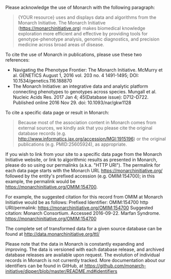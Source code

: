 <div
  class="container-fluid monarch-view monarch-about-view">

 Please acknowledge the use of Monarch with the following paragraph:
 
 > {YOUR resource} uses and displays data and algorithms from the Monarch Initiative. The Monarch Initiative (https://monarchinitiative.org) makes biomedical knowledge exploration more efficient and effective by providing tools for genotype-phenotype analysis, genomic diagnostics, and precision medicine across broad areas of disease.
 
 To cite the use of Monarch in publications, please use these two references:
 
 - Navigating the Phenotype Frontier: The Monarch Initiative. McMurry et al. GENETICS August 1, 2016 vol. 203 no. 4 1491-1495; DOI: 10.1534/genetics.116.188870
 - The Monarch Initiative: an integrative data and analytic platform connecting phenotypes to genotypes across species. Mungall et al. Nucleic Acids Res. 2017 Jan 4; 45(Database issue): D712–D722. Published online 2016 Nov 29. doi: 10.1093/nar/gkw1128
 
 To cite a specific data page or result in Monarch:
 
 > Because most of the association content in Monarch comes from external sources, we kindly ask that you please cite the original database records (e.g. http://www.informatics.jax.org/accession/MGI:1915196) or the original publications (e.g. PMID:25605924), as appropriate.
 
 If you wish to link from your site to a specific data page from the Monarch Initiative website, or link to algorithmic results as presented in Monarch, please do so using our permalinks (a.k.a. "HTTP URI"). The permalink for each data page starts with the Monarch URL https://monarchinitiative.org/ followed by the entity's prefixed accession (e.g. OMIM:154700); in this example, the permalink would be https://monarchinitiative.org/OMIM:154700.
 
 For example, the suggested citation for this record from OMIM at Monarch Initiative would be as follows:
 Prefixed Identifier: OMIM:154700
 http URI/permalink: https://monarchinitiative.org/OMIM:154700
 Suggested citation: Monarch Consortium. Accessed 2016-09-22. Marfan Syndrome. https://monarchinitiative.org/OMIM:154700
 
 The complete set of transformed data for a given source database can be found at http://data.monarchinitiative.org/ttl/
 
 Please note that the data in Monarch is constantly expanding and improving. The data is versioned with each database release, and archived database releases are available upon request. The evolution of individual records in Monarch is not currently tracked. More documentation about our identifiers can be found in GitHub, at https://github.com/monarch-initiative/dipper/blob/master/README.md#identifiers

<about-footer></about-footer>
</div>


<style lang="scss">

</style>

<script>
export default {
  name: 'AboutMonarch',
  components: {
    'about-footer': require('@/components/Footer.md').default,
  },
};
</script>
